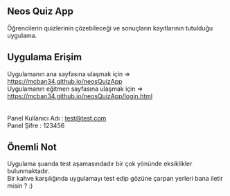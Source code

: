 ## Neos Quiz App
Öğrencilerin quizlerinin çözebileceği ve sonuçların kayıtlarının tutulduğu uygulama. <br>

## Uygulama Erişim
Uygulamanın ana sayfasına ulaşmak için => https://mcban34.github.io/neosQuizApp <br>
Uygulamanın eğitmen sayfasına ulaşmak için => https://mcban34.github.io/neosQuizApp/login.html <br>
<br><br>
Panel Kullanıcı Adı : test@test.com <br>
Panel Şifre : 123456
<br>
## Önemli Not
Uygulama şuanda test aşamasındadır bir çok yönünde eksiklikler bulunmaktadır. <br>
Bir kahve karşılığında uygulamayı test edip gözüne çarpan yerleri bana iletir misin ? :)
